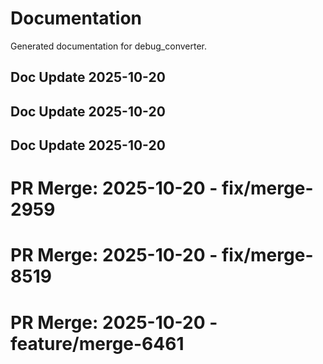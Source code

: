 # Documentation

Generated documentation for debug_converter.

## Doc Update 2025-10-20

## Doc Update 2025-10-20

## Doc Update 2025-10-20

# PR Merge: 2025-10-20 - fix/merge-2959

# PR Merge: 2025-10-20 - fix/merge-8519

# PR Merge: 2025-10-20 - feature/merge-6461
